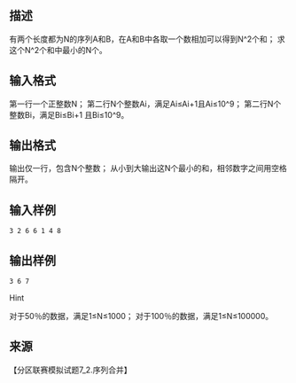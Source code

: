 ## 描述

有两个长度都为N的序列A和B，在A和B中各取一个数相加可以得到N^2个和； 求这个N^2个和中最小的N个。

## 输入格式

第一行一个正整数N； 第二行N个整数Ai，满足Ai≤Ai+1且Ai≤10^9； 第二行N个整数Bi，满足Bi≤Bi+1 且Bi≤10^9。 

## 输出格式

输出仅一行，包含N个整数； 从小到大输出这N个最小的和，相邻数字之间用空格隔开。

## 输入样例

```plaintext
3 2 6 6 1 4 8 
```

## 输出样例

```plaintext
3 6 7 
```

Hint

对于50％的数据，满足1≤N≤1000； 对于100％的数据，满足1≤N≤100000。 

## 来源

【分区联赛模拟试题7_2.序列合并】

